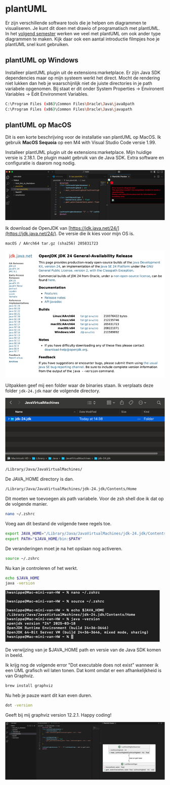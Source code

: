 # plantUML

Er zijn verschillende software tools die je helpen om diagrammen te visualiseren. Je kunt dit doen met drawio of programatisch met plantUML. In het [volgend semester](https://github.com/HU-TI-DEV/TI-S3/tree/main/software/modelleren/plantuml) werken we veel met plantUML om ook ander type diagrammen te maken. Kijk daar ook een aantal introductie filmpjes hoe je plantUML snel kunt gebruiken.

## plantUML op Windows

Installeer plantUML plugin uit de extensions:marketplace. Er zijn Java SDK dependencies maar op mijn systeem werkt het direct. Mocht de rendering niet lukken dan heb je waarschijnlijk niet de juiste directories in je path variabele opgenomen. Bij staat er dit onder System Properties -> Environent Variables -> Edit Environment Variables.

```bash
C:\Program Files (x86)\Common Files\Oracle\Java\java8path
C:\Program Files (x86)\Common Files\Oracle\Java\javapath
```

## plantUML op MacOS

Dit is een korte beschrijving voor de installatie van plantUML op MacOS. Ik gebruik **MacOS Sequoia** op een M4 with Visual Studio Code versie 1.99.

Installeer plantUML plugin uit de extensions:marketplace. Mijn huidige versie is 2.18.1. De plugin maakt gebruik van de Java SDK. Extra software en configuratie is daarom nog nodig.

![plantUML](./img/plantUML01.png)

 Ik download de OpenJDK van [https://jdk.java.net/24/](https://jdk.java.net/24/). De versie die ik kies voor mijn OS is.

    macOS / AArch64	tar.gz (sha256)	205831723

![plantUML](./img/plantUML02.png)

Uitpakken geef mij een folder waar de binaries staan. Ik verplaats deze folder `jdk-24.jdk` naar de volgende directory.

![plantUML](./img/plantUML03.png)

```bash
/Library/Java/JavaVirtualMachines/
```

De JAVA_HOME directory is dan.

```bash
/Library/Java/JavaVirtualMachines/jdk-24.jdk/Contents/Home
```

Dit moeten we toevoegen als path variabele. Voor de zsh shell doe ik dat op de volgende manier.

```bash
nano ~/.zshrc
```

Voeg aan dit bestand de volgende twee regels toe.

```bash
export JAVA_HOME="/Library/Java/JavaVirtualMachines/jdk-24.jdk/Contents/Home"
export PATH="$JAVA_HOME/bin:$PATH"
```

De veranderingen moet je na het opslaan nog activeren.

```bash
source ~/.zshrc
```

Nu kan je controleren of het werkt.

```bash
echo $JAVA_HOME
java -version
```

![plantUML](./img/plantUML04.png)

De verwijzing van je $JAVA_HOME path en versie van de Java SDK komen in beeld.

Ik krijg nog de volgende error "Dot executable does not exist" wanneer ik een UML grafisch wil laten tonen. Dat komt omdat er een afhankelijkheid is van Graphviz.

```bash
brew install graphviz
```
Nu heb je pauze want dit kan even duren.

```bash
dot -version
```

Geeft bij mij graphviz version 12.2.1. Happy coding!

![plantUML](./img/plantUML05.png)


